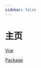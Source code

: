 ```yaml
---
sidebar: false
---
```


# 主页

[Vue](./../pages/vue/index.md)

[Package](./../pages/package/index.md)
